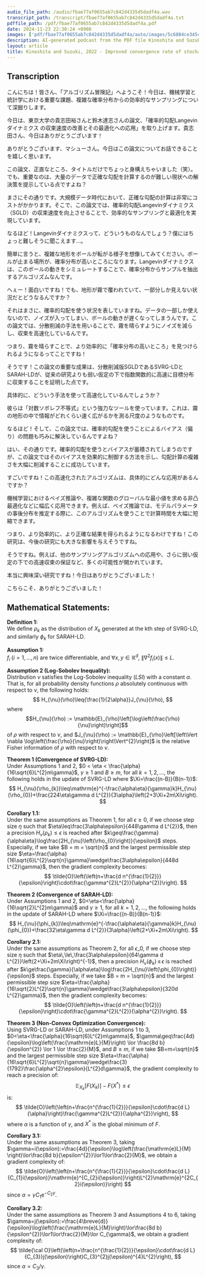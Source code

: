 ```yaml
---
audio_file_path: /audio/fbae77af0655ab7c842d4335d5dadf4a.wav
transcript_path: /transcript/fbae77af0655ab7c842d4335d5dadf4a.txt
pdffile_path: /pdf/fbae77af0655ab7c842d4335d5dadf4a.pdf
date: 2024-11-23 22:30:24 +0900
images: ['pdf/fbae77af0655ab7c842d4335d5dadf4a/auto/images/5c6884ce3454c5d8cb70f775d3d5941ca4732ef3ca591183fa93de4c8242c583.jpg', 'pdf/fbae77af0655ab7c842d4335d5dadf4a/auto/images/72ade12db38654811da0d7dec5df9eee39418847dc5b5916d90c121cd05f7f88.jpg']
description: AI-generated podcast from the PDF file Kinoshita and Suzuki, 2022 - Improved convergence rate of stochastic gradient Langevin dynamics with variance reduction and its application to optimization_JP
layout: article
title: Kinoshita and Suzuki, 2022 - Improved convergence rate of stochastic gradient Langevin dynamics with variance reduction and its application to optimization_JP / fbae77af0655ab7c842d4335d5dadf4a
---
```


## Transcription
こんにちは！皆さん、「アルゴリズム冒険記」へようこそ！今日は、機械学習と統計学における重要な課題、複雑な確率分布からの効率的なサンプリングについて深掘りします。

今日は、東京大学の貴志田裕さんと鈴木達志さんの論文、「確率的勾配Langevinダイナミクス の収束速度の改善とその最適化への応用」を取り上げます。貴志田さん、今日はありがとうございます！

ありがとうございます、マシューさん。今日はこの論文についてお話できることを嬉しく思います。

この論文、正直なところ、タイトルだけでちょっと身構えちゃいました（笑）。でも、重要なのは、大量のデータで正確な勾配を計算するのが難しい現状への解決策を提示している点ですよね？

まさにその通りです。大規模データ時代において、正確な勾配の計算は非常にコストがかかります。そこで、この論文では、確率的勾配Langevinダイナミクス（SGLD）の収束速度を向上させることで、効率的なサンプリングと最適化を実現しています。

なるほど！Langevinダイナミクスって、どういうものなんでしょう？僕にはちょっと難しそうに聞こえます…。

簡単に言うと、複雑な地形をボールが転がる様子を想像してみてください。ボールが止まる場所が、確率分布が高いところになります。Langevinダイナミクスは、このボールの動きをシミュレートすることで、確率分布からサンプルを抽出するアルゴリズムなんです。

へぇー！面白いですね！でも、地形が霧で覆われていて、一部分しか見えない状況だとどうなるんですか？

それはまさに、確率的勾配を使う状況を表していますね。データの一部しか使えないので、ノイズが入ってしまい、ボールの動きが遅くなってしまうんです。この論文では、分散削減の手法を用いることで、霧を晴らすようにノイズを減らし、収束を高速化しているんです。

つまり、霧を晴らすことで、より効率的に「確率分布の高いところ」を見つけられるようになるってことですね！

そうです！この論文の重要な成果は、分散削減版SGLDであるSVRG-LDとSARAH-LDが、従来の研究よりも弱い仮定の下で指数関数的に高速に目標分布に収束することを証明した点です。

具体的に、どういう手法を使って高速化しているんでしょうか？

彼らは「対数ソボレフ不等式」という強力なツールを使っています。これは、霧の地形の中で情報がどれくらい速く広がるかを測る尺度のようなものです。

なるほど！そして、この論文では、確率的勾配を使うことによるバイアス（偏り）の問題も巧みに解決しているんですよね？

はい、その通りです。確率的勾配を使うとバイアスが蓄積されてしまうのですが、この論文ではそのバイアスを効果的に制御する方法を示し、勾配計算の複雑さを大幅に削減することに成功しています。

すごいですね！この高速化されたアルゴリズムは、具体的にどんな応用があるんですか？

機械学習におけるベイズ推論や、複雑な関数のグローバルな最小値を求める非凸最適化などに幅広く応用できます。例えば、ベイズ推論では、モデルパラメータの事後分布を推定する際に、このアルゴリズムを使うことで計算時間を大幅に短縮できます。

つまり、より効率的に、より正確な結果を得られるようになるわけですね！この研究は、今後の研究にも大きな影響を与えそうですね。

そうですね。例えば、他のサンプリングアルゴリズムへの応用や、さらに弱い仮定の下での高速収束の保証など、多くの可能性が開かれています。

本当に興味深い研究ですね！今日はありがとうございました！

こちらこそ、ありがとうございました！



## Mathematical Statements:

**Definition 1:**  
We define $\rho_{k}$ as the distribution of $X_{k}$ generated at the kth step of SVRG-LD, and similarly $\phi_{k}$ for SARAH-LD.

**Assumption 1:**  
$f_{i}\;(i=1,\ldots,n)$ are twice differentiable, and $\forall x,y\in\mathbb{R}^{d}$, $\|\nabla^{2}f_{i}(x)\|\leq L$.

**Assumption 2 (Log-Sobolev Inequality):**  
Distribution $\nu$ satisfies the Log-Sobolev inequality $(L S I)$ with a constant $\alpha$. That is, for all probability density functions $\rho$ absolutely continuous with respect to $\nu$, the following holds:
$$ H_{\nu}(\rho)\leq{\frac{1}{2\alpha}}J_{\nu}(\rho), $$
where $$H_{\nu}(\rho) := \mathbb{E}_{\rho}\left[\log\left(\frac{\rho}{\nu}\right)\right]$$ 
of $\rho$ with respect to $\nu$, and $J_{\nu}(\rho) := \mathbb{E}_{\rho}\left[\left\Vert \nabla \log\left(\frac{\rho}{\nu}\right)\right\Vert^{2}\right]$ is the relative Fisher information of $\rho$ with respect to $\nu$.

**Theorem 1 (Convergence of SVRG-LD):**  
Under Assumptions 1 and 2, $0 < \eta < \frac{\alpha}{16\sqrt{6}L^{2}m\gamma}$, $\gamma \geq 1$ and $B \geq m$, for all $k=1,2,\ldots$, the following holds in the update of SVRG-LD where $\Xi=\frac{(n-B)}{B(n-1)}$:
$$ H_{\nu}(\rho_{k})\leq\mathrm{e}^{-\frac{\alpha\eta}{\gamma}k}H_{\nu}(\rho_{0})+\frac{224\eta\gamma d L^{2}}{3\alpha}\left(2+3\Xi+2m\Xi\right). $$

**Corollary 1.1:**  
Under the same assumptions as Theorem 1, for all $\epsilon\geq0$, if we choose step size $\eta$ such that $\eta\leq\frac{3\alpha\epsilon}{448\gamma d L^{2}}$, then a precision $H_{\nu}(\rho_{k})\leq\epsilon$ is reached after $k\geq\frac{\gamma}{\alpha\eta}\log\frac{2H_{\nu}\left(\rho_{0}\right)}{\epsilon}$ steps. Especially, if we take $B = m = \sqrt{n}$ and the largest permissible step size $\eta=\frac{\alpha}{16\sqrt{6}L^{2}\sqrt{n}\gamma}\wedge\frac{3\alpha\epsilon}{448d L^{2}\gamma}$, then the gradient complexity becomes:
$$ \tilde{O}\left(\left(n+\frac{d n^{\frac{1}{2}}}{\epsilon}\right)\cdot\frac{\gamma^{2}L^{2}}{\alpha^{2}}\right). $$

**Theorem 2 (Convergence of SARAH-LD):**  
Under Assumptions 1 and 2, $0<\eta<\frac{\alpha}{16\sqrt{2}L^{2}m\gamma}$ and $\gamma\geq1$, for all $k=1,2,\dots$, the following holds in the update of SARAH-LD where $\Xi=\frac{(n-B)}{B(n-1)}$:
$$ H_{\nu}(\phi_{k})\leq\mathrm{e}^{-\frac{\alpha\eta}{\gamma}k}H_{\nu}(\phi_{0})+\frac{32\eta\gamma d L^{2}}{3\alpha}\left(2+\Xi+2m\Xi\right). $$

**Corollary 2.1:**  
Under the same assumptions as Theorem 2, for all $\epsilon\_0$, if we choose step size $\eta$ such that $\eta\,\le\,\frac{3\alpha\epsilon}{64\gamma d L^{2}}\left(2+\Xi+2m\Xi\right)^{-1}$, then a precision $H_{\nu}(\phi_{k})\,\leq\,\epsilon$ is reached after $k\ge\frac{\gamma}{\alpha\eta}\log\frac{2H_{\nu}\left(\phi_{0}\right)}{\epsilon}$ steps. Especially, if we take $B = m = \sqrt{n}$ and the largest permissible step size $\eta=\frac{\alpha}{16\sqrt{2}L^{2}\sqrt{n}\gamma}\wedge\frac{3\alpha\epsilon}{320d L^{2}\gamma}$, then the gradient complexity becomes:
$$ \tilde{O}\left(\left(n+\frac{d n^{\frac{1}{2}}}{\epsilon}\right)\cdot\frac{\gamma^{2}L^{2}}{\alpha^{2}}\right). $$

**Theorem 3 (Non-Convex Optimization Convergence):**  
Using SVRG-LD or SARAH-LD, under Assumptions 1 to 3, $0<\eta<\frac{\alpha}{16\sqrt{6}L^{2}m\gamma}$, $\gamma\geq\frac{4d}{\epsilon}\log\left(\frac{\mathrm{e}L}{M}\right) \lor \frac{8d b}{\epsilon^{2}} \lor 1 \lor \frac{2}{M}$, and $B \geq m$, if we take $B=m=\sqrt{n}$ and the largest permissible step size $\eta=\frac{\alpha}{16\sqrt{6}L^{2}\sqrt{n}\gamma}\wedge\frac{3}{1792}\frac{\alpha^{2}\epsilon}{L^{2}d\gamma}$, the gradient complexity to reach a precision of:
$$ \mathbb{E}_{X_{k}}[F(X_{k})]-F(X^{\ast})\leq\epsilon $$
is:
$$ \tilde{O}\left(\left(n+\frac{n^{\frac{1}{2}}}{\epsilon}\cdot\frac{d L}{\alpha}\right)\frac{\gamma^{2}L^{2}}{\alpha^{2}}\right), $$
where $\alpha$ is a function of $\gamma$, and $X^{*}$ is the global minimum of $F$.

**Corollary 3.1:**  
Under the same assumptions as Theorem 3, taking $\gamma=i(\epsilon):=\frac{4d}{\epsilon}\log\left(\frac{\mathrm{e}L}{M} \right)\lor\frac{8d b}{\epsilon^{2}}\lor1\lor\frac{2}{M}$, we obtain a gradient complexity of:
$$ \tilde{O}\left(\left(n+\frac{n^{\frac{1}{2}}}{\epsilon}\cdot\frac{d L}{C_{1}i(\epsilon)}\mathrm{e}^{C_{2}i(\epsilon)}\right)L^{2}\mathrm{e}^{2C_{2}i(\epsilon)}\right) $$
since $\alpha=\gamma C_{1}\mathrm{e}^{-C_{2}\gamma}$.

**Corollary 3.2:**  
Under the same assumptions as Theorem 3 and Assumptions 4 to 6, taking $\gamma=j(\epsilon):=\frac{4\breve{d}}{\epsilon}\log\left(\frac{\mathrm{e}L}{M}\right)\lor\frac{8d b}{\epsilon^{2}}\lor1\lor\frac{2}{M}\lor C_{\gamma}$, we obtain a gradient complexity of:
$$ \tilde{\cal O}\left(\left(n+\frac{n^{\frac{1}{2}}}{\epsilon}\cdot\frac{d L}{C_{3}}j(\epsilon)\right)C_{3}^{2}j(\epsilon)^{4}L^{2}\right), $$
since $\alpha=C_{3}/\gamma$.


